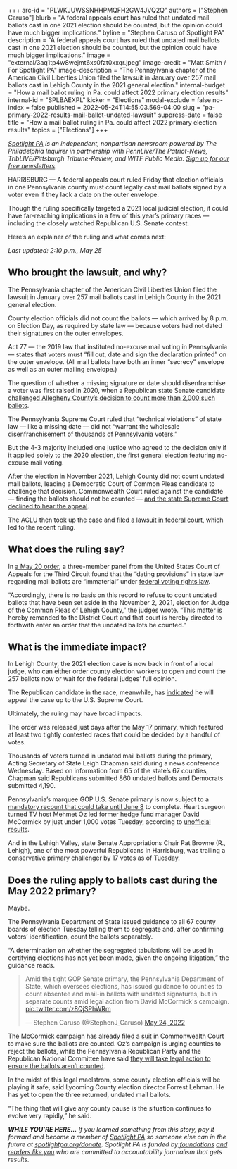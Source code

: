 +++
arc-id = "PLWKJUWSSNHHPMQFH2GW4JVQ2Q"
authors = ["Stephen Caruso"]
blurb = "A federal appeals court has ruled that undated mail ballots cast in one 2021 election should be counted, but the opinion could have much bigger implications."
byline = "Stephen Caruso of Spotlight PA"
description = "A federal appeals court has ruled that undated mail ballots cast in one 2021 election should be counted, but the opinion could have much bigger implications."
image = "external/3aq1tp4w8wejmt6xs0fzt0xxqr.jpeg"
image-credit = "Matt Smith / For Spotlight PA"
image-description = "The Pennsylvania chapter of the American Civil Liberties Union filed the lawsuit in January over 257 mail ballots cast in Lehigh County in the 2021 general election."
internal-budget = "How a mail ballot ruling in Pa. could affect 2022 primary election results"
internal-id = "SPLBAEXPL"
kicker = "Elections"
modal-exclude = false
no-index = false
published = 2022-05-24T14:55:03.569-04:00
slug = "pa-primary-2022-results-mail-ballot-undated-lawsuit"
suppress-date = false
title = "How a mail ballot ruling in Pa. could affect 2022 primary election results"
topics = ["Elections"]
+++

<a href="https://lesspage.com/"><i>Spotlight PA</i></a><i> is an independent, nonpartisan newsroom powered by The Philadelphia Inquirer in partnership with PennLive/The Patriot-News, TribLIVE/Pittsburgh Tribune-Review, and WITF Public Media. </i><a href="https://lesspage.com/newsletters"><i>Sign up for our free newsletters</i></a><i>.</i>

HARRISBURG — A federal appeals court ruled Friday that election officials in one Pennsylvania county must count legally cast mail ballots signed by a voter even if they lack a date on the outer envelope.

Though the ruling specifically targeted a 2021 local judicial election, it could have far-reaching implications in a few of this year’s primary races — including the closely watched Republican U.S. Senate contest.

Here’s an explainer of the ruling and what comes next:

<i>Last updated: 2:10 p.m., May 25</i>

<script src="https://lesspage.com/embed.js" async></script><div data-spl-embed-version="1" data-spl-src="https://lesspage.com/embeds/newsletter/"></div>

## Who brought the lawsuit, and why?

The Pennsylvania chapter of the American Civil Liberties Union filed the lawsuit in January over 257 mail ballots cast in Lehigh County in the 2021 general election.

County election officials did not count the ballots — which arrived by 8 p.m. on Election Day, as required by state law — because voters had not dated their signatures on the outer envelopes.

Act 77 — the 2019 law that instituted no-excuse mail voting in Pennsylvania — states that voters must “fill out, date and sign the declaration printed” on the outer envelope. (All mail ballots have both an inner “secrecy” envelope as well as an outer mailing envelope.)

The question of whether a missing signature or date should disenfranchise a voter was first raised in 2020, when a Republican state Senate candidate <a href="https://triblive.com/local/pa-supreme-court-says-undated-mail-in-ballots-in-ziccarelli-case-can-be-counted/">challenged Allegheny County’s decision to count more than 2,000 such ballots</a>.

The Pennsylvania Supreme Court ruled that “technical violations” of state law — like a missing date — did not “warrant the wholesale disenfranchisement of thousands of Pennsylvania voters.”

But the 4-3 majority included one justice who agreed to the decision only if it applied solely to the 2020 election, the first general election featuring no-excuse mail voting.

After the election in November 2021, Lehigh County did not count undated mail ballots, leading a Democratic Court of Common Pleas candidate to challenge that decision. Commonwealth Court ruled against the candidate — finding the ballots should not be counted — <a href="https://www.mcall.com/news/elections/mc-nws-pa-supreme-court-undated-mail-ballots-lehigh-county-judge-20220128-rh5lohuuinbjpdrgydxquqd5jy-story.html">and the state Supreme Court declined to hear the appeal</a>.

The ACLU then took up the case and <a href="https://aclupa.org/en/cases/migliori-et-al-v-lehigh-county-board-elections">filed a lawsuit in federal court</a>, which led to the recent ruling.

## What does the ruling say?

In <a href="https://aclupa.org/sites/default/files/field_documents/80_judgment.pdf">a May 20 order</a>, a three-member panel from the United States Court of Appeals for the Third Circuit found that the “dating provisions” in state law regarding mail ballots are “immaterial” under <a href="https://uscode.house.gov/view.xhtml?req=(title:52%20section:10101%20edition:prelim)">federal voting rights law</a>.

“Accordingly, there is no basis on this record to refuse to count undated ballots that have been set aside in the November 2, 2021, election for Judge of the Common Pleas of Lehigh County,” the judges wrote. “This matter is hereby remanded to the District Court and that court is hereby directed to forthwith enter an order that the undated ballots be counted.”

## What is the immediate impact?

In Lehigh County, the 2021 election case is now back in front of a local judge, who can either order county election workers to open and count the 257 ballots now or wait for the federal judges’ full opinion.

The Republican candidate in the race, meanwhile, has <a href="https://www.wfmz.com/news/area/lehighvalley/candidate-for-judge-in-lehigh-county-asks-for-stay-of-court-ruling-that-allowed-undated/article_e0d43dca-db87-11ec-be71-0726ac393c4f.html">indicated</a> he will appeal the case up to the U.S. Supreme Court.

Ultimately, the ruling may have broad impacts.

<script src="https://lesspage.com/embed.js" async></script><div data-spl-embed-version="1" data-spl-src="https://lesspage.com/embeds/donate/?eyebrow_text=SPRING%20MEMBER%20DRIVE%20&cta_text=GIVE%20NOW%2C%20WE'LL%20DOUBLE%20IT&teaser_text=This%20story%20by%20Spotlight%20PA%20is%20available%20to%20everyone%20at%20no%20cost%20thanks%20to%20our%20members.%20%3Cb%3EMake%20a%20gift%20during%20our%20spring%20member%20drive%20and%20your%20support%20will%20be%20DOUBLED.%3C%2Fb%3E"></div>

The order was released just days after the May 17 primary, which featured at least two tightly contested races that could be decided by a handful of votes.

Thousands of voters turned in undated mail ballots during the primary, Acting Secretary of State Leigh Chapman said during a news conference Wednesday. Based on information from 65 of the state’s 67 counties, Chapman said Republicans submitted 860 undated ballots and Democrats submitted 4,190.

Pennsylvania’s marquee GOP U.S. Senate primary is now subject to a <a href="https://apnews.com/article/2022-midterm-elections-mehmet-oz-donald-trump-david-mccormick-congress-54d25db360a333bd5334260e60fa2b94" target="_blank">mandatory recount that could take until June 8</a> to complete. Heart surgeon turned TV host Mehmet Oz led former hedge fund manager David McCormick by just under 1,000 votes Tuesday, according to <a href="https://www.electionreturns.pa.gov/">unofficial results</a>.

And in the Lehigh Valley, state Senate Appropriations Chair Pat Browne (R., Lehigh), one of the most powerful Republicans in Harrisburg, was trailing a conservative primary challenger by 17 votes as of Tuesday.

## Does the ruling apply to ballots cast during the May 2022 primary?

Maybe.

The Pennsylvania Department of State issued guidance to all 67 county boards of election Tuesday telling them to segregate and, after confirming voters’ identification, count the ballots separately.

“A determination on whether the segregated tabulations will be used in certifying elections has not yet been made, given the ongoing litigation,” the guidance reads.

<blockquote class="twitter-tweet"><p lang="en" dir="ltr">Amid the tight GOP Senate primary, the Pennsylvania Department of State, which oversees elections, has issued guidance to counties to count absentee and mail-in ballots with undated signatures, but in separate counts amid legal action from David McCormick&#39;s campaign. <a href="https://t.co/z8QjSPhWRm">pic.twitter.com/z8QjSPhWRm</a></p>&mdash; Stephen Caruso (@StephenJ_Caruso) <a href="https://twitter.com/StephenJ_Caruso/status/1529108990856249344?ref_src=twsrc%5Etfw">May 24, 2022</a></blockquote>
<script async src="https://platform.twitter.com/widgets.js" charset="utf-8"></script>


The McCormick campaign has already <a href="https://www.post-gazette.com/news/politics-state/2022/05/24/mehmet-oz-david-mccormick-gop-republican-national-committee-party-senate-lawsuit-mail-vote-ballot-trump/stories/202205240074">filed</a> a <a href="https://www.pacourts.us/news-and-statistics/cases-of-public-interest/286-md-2022---mccormick-v-chapman">suit</a> in Commonwealth Court to make sure the ballots are counted. Oz’s campaign is urging counties to reject the ballots, while the Pennsylvania Republican Party and the Republican National Committee have said <a href="https://www.washingtonpost.com/politics/gop-takes-ozs-side-in-pa-senate-race-vote-counting-lawsuit/2022/05/24/1a47d500-db59-11ec-bc35-a91d0a94923b_story.html">they will take legal action to ensure the ballots aren’t counted</a>.

In the midst of this legal maelstrom, some county election officials will be playing it safe, said Lycoming County election director Forrest Lehman. He has yet to open the three returned, undated mail ballots.

“The thing that will give any county pause is the situation continues to evolve very rapidly,” he said.

<i><b>WHILE YOU’RE HERE...</b></i><i> If you learned something from this story, pay it forward and become a member of </i><a href="https://lesspage.com/"><i>Spotlight PA</i></a><i> so someone else can in the future at </i><a href="http://spotlightpa.org/donate"><i>spotlightpa.org/donate</i></a><i>. Spotlight PA is funded by</i><a href="https://lesspage.com/support"><i> foundations</i></a><i> </i><a href="https://lesspage.com/support"><i>and readers like you</i></a><i> who are committed to accountability journalism that gets results.</i>
